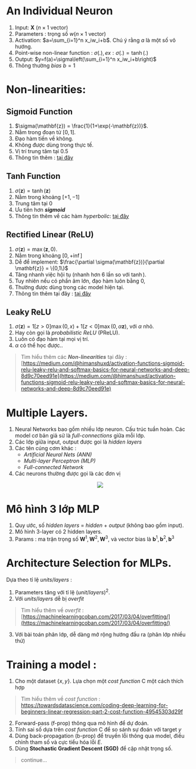 <script type="text/javascript"  src="http://cdn.mathjax.org/mathjax/latest/MathJax.js?config=TeX-AMS-MML_HTMLorMML">  
</script>
# An Individual Neuron
1. Input: $\mathbf{X}$ $(n\times 1 \text{ vector})$
2. Parameters :  trọng số $w(n\times 1\text{ vector})$
3. Activation: $a=\sum_{i=1}^n x_iw_i+b$. Chú ý rằng $a$ là một số vô hướng.
4. Point-wise non-linear function : $\sigma(.), ex: \sigma(.)=\tanh(.)$
5. Output: $y=f(a)=\sigma\left(\sum_{i=1}^n x_iw_i+b\right)$
6. Thông thường *bias* $b=1$
# Non-linearities: 
## Sigmoid Function
1. $\sigma(\mathbf{z}) = \frac{1}{1+\exp(-\mathbf{z})}$.
2. Nằm trong đoạn từ $[0,1]$.
3. Đạo hàm tiến về không.
4. Không được dùng trong thực tế.
5. Vị trí trung tâm tại $0.5$
6. Thông tin thêm : [tại đây](https://vi.wikipedia.org/wiki/H%C3%A0m_sigmoid)

## Tanh Function
1. $\sigma(\mathbf{z})=\tanh(\mathbf{z})$
2. Nằm trong khoảng $[+1,-1]$
3. Trung tâm tại $0$
4. Ưu tiên hơn ***sigmoid***
5. Thông tin thêm về các hàm *hyperbolic*: [tại đây](https://vi.wikipedia.org/wiki/H%C3%A0m_hyperbolic)

## Rectified Linear (ReLU)
1. $\sigma(\mathbf{z}) = \max(\mathbf{z},0)$.
2. Nằm trong khoảng $[0,+\inf]$
3. Dễ để implement: $\frac{\partial \sigma(\mathbf{z})}{\partial \mathbf{z}} = \{0,1\}$
4. Tăng nhanh việc hội tụ (nhanh hơn 6 lần so với $\tanh$).
5. Tuy nhiên nếu có phần âm lớn, đạo hàm luôn bằng 0,
6. Thường được dùng trong các model hiện tại.
7. Thông tin thêm tại đây : [tại đây](https://en.wikipedia.org/wiki/Rectifier_(neural_networks))

## Leaky ReLU
1. $\sigma(\mathbf{z}) = 1[z>0]\max(0,x) + 1[z<0]\max(0,\alpha \mathbf{z})$,  với $\alpha$ nhỏ.
2. Hay còn gọi là *probabilistic ReLU* (PReLU).
3. Luôn có đạo hàm tại mọi vị trí.
4. $\alpha$ có thể học được..

> Tìm hiểu thêm các ***Non-linearities*** tại đây : [https://medium.com/@himanshuxd/activation-functions-sigmoid-relu-leaky-relu-and-softmax-basics-for-neural-networks-and-deep-8d9c70eed91e](https://medium.com/@himanshuxd/activation-functions-sigmoid-relu-leaky-relu-and-softmax-basics-for-neural-networks-and-deep-8d9c70eed91e)

# Multiple Layers.
1. Neural Networks bao gồm nhiều lớp neuron. Cấu trúc tuần hoàn. Các model cơ bản giả sử là *full-connections* giữa mỗi lớp.
2. Các lớp giữa input, output được goi là *hidden layers*
3. Các tên cúng cơm khác :
	- *Artificial Neural Nets (ANN)*
	- *Multi-layer Perceptron (MLP)*
	- *Full-connected Network*
4. Các neurons thường được gọi là các đơn vị

<center><img src="https://i.imgur.com/JqJ5IoN.png" /></center>

# Mô hình 3 lớp MLP
1. Quy ước, số *hidden layers* = *hidden* + *output* (không bao gồm input).
2. Mô hình 3-layer có 2 hidden layers.
3. Params : ma trận trọng số $\mathbf{W}^1,\mathbf{W}^2,\mathbf{W}^3$, và vector bias là $\mathbf{b}^1,\mathbf{b}^2,\mathbf{b}^3$

# Architecture Selection for MLPs.
Dựa theo tỉ lệ $units/layers$ :
1. Parameters tăng với tỉ lệ $(unit/layers)^2$.
2. Với $units/layers$ dễ bị *overfit*
> Tìm hiểu thêm về *overfit* : [https://machinelearningcoban.com/2017/03/04/overfitting/](https://machinelearningcoban.com/2017/03/04/overfitting/)

3. Với bài toán phân lớp, dễ dàng mở rộng hướng đầu ra (phân lớp nhiều thứ)

# Training a model :
1. Cho một dataset $\{x,y\}$. Lựa chọn một *cost function* C một cách thích hợp
> Tìm hiểu thêm về *cost function* : https://towardsdatascience.com/coding-deep-learning-for-beginners-linear-regression-part-2-cost-function-49545303d29f
2. Forward-pass (f-prop) thông qua mô hình để dự đoán.
3. Tính sai số dựa trên *cost function* C để so sánh sự đoán với target $y$
4. Dùng back-propagation (b-prop) để truyền lỗi thông qua model, điều chỉnh tham số và cực tiểu hóa lỗi $E$.
5. Dùng **Stochastic Gradient Descent (SGD)** để cập nhật trọng số.

> continue...
<!--stackedit_data:
eyJoaXN0b3J5IjpbNzI5NTMzMDcxXX0=
-->